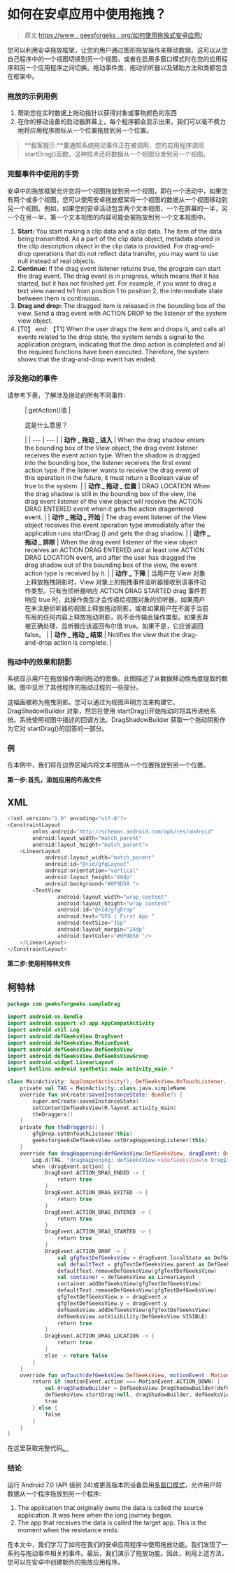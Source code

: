 # 如何在安卓应用中使用拖拽？

> 原文:[https://www . geesforgeks . org/如何使用拖放式安卓应用/](https://www.geeksforgeeks.org/how-to-use-drag-and-drop-in-android-apps/)

您可以利用安卓拖放框架，让您的用户通过图形拖放操作来移动数据。这可以从您自己程序中的一个视图切换到另一个视图，或者在启用多窗口模式时在您的应用程序和另一个应用程序之间切换。拖动事件类、拖动侦听器以及辅助方法和类都包含在框架中。

### 拖放的示例用例

1.  帮助您在实时数据上拖动指针以获得对象或事物颜色的东西
2.  在你的移动设备的启动器屏幕上，每个程序都会显示出来，我们可以毫不费力地将应用程序图标从一个位置拖放到另一个位置。

> **极客提示:**要通知系统拖动事件正在被调用，您的应用程序调用 startDrag()函数。这种技术还将数据从一个视图分发到另一个视图。

### 完整事件中使用的手势

安卓中的拖放框架允许您将一个视图拖放到另一个视图，即在一个活动中，如果您有两个或多个视图，您可以使用安卓拖放框架将一个视图的数据从一个视图移动到另一个视图。例如，如果您的安卓活动包含两个文本视图，一个在屏幕的一半，另一个在另一半，第一个文本视图的内容可能会被拖放到另一个文本视图中。

1.  **Start:** You start making a clip data and a clip data. The item of the data being transmitted. As a part of the clip data object, metadata stored in the clip description object in the clip data is provided. For drag-and-drop operations that do not reflect data transfer, you may want to use null instead of real objects.
2.  **Continue:** If the drag event listener returns true, the program can start the drag event. The drag event is in progress, which means that it has started, but it has not finished yet. For example, if you want to drag a text view named tv1 from position 1 to position 2, the intermediate state between them is continuous.
3.  **Drag and drop:** The dragged item is released in the bounding box of the view. Send a drag event with ACTION DROP to the listener of the system view object.
4.  [T0】 end: 【T1] When the user drags the item and drops it, and calls all events related to the drop state, the system sends a signal to the application program, indicating that the drop action is completed and all the required functions have been executed. Therefore, the system shows that the drag-and-drop event has ended.

### 涉及拖动的事件

请参考下表，了解涉及拖动的所有不同事件:

<figure class="table">

| getAction()值 | 

这是什么意思？

 |
| --- | --- |
| **动作 _ 拖动 _ 进入** | When the drag shadow enters the bounding box of the View object, the drag event listener receives the event action type. When the shadow is dragged into the bounding box, the listener receives the first event action type. If the listener wants to receive the drag event of this operation in the future, it must return a Boolean value of true to the system. |
| **动作 _ 拖动 _ 位置** | DRAG LOCATION When the drag shadow is still in the bounding box of the view, the drag event listener of the view object will receive the ACTION DRAG ENTERED event when it gets the action dragentered event. |
| **动作 _ 拖动 _ 开始** | The drag event listener of the View object receives this event operation type immediately after the application runs startDrag () and gets the drag shadow. |
| **动作 _ 拖动 _ 排除** | When the drag event listener of the view object receives an ACTION DRAG ENTERED and at least one ACTION DRAG LOCATION event, and after the user has dragged the drag shadow out of the bounding box of the view, the event action type is received by it. |
| **动作 _ 下降** | 当用户在 View 对象上释放拖拽阴影时，View 对象上的拖拽事件监听器接收到该事件动作类型。只有当侦听器响应 ACTION DRAG STARTED drag 事件而响应 true 时，此操作类型才会传递给视图对象的侦听器。如果用户在未注册侦听器的视图上释放拖动阴影，或者如果用户在不属于当前布局的任何内容上释放拖动阴影，则不会传输此操作类型。如果丢弃被正确处理，监听器应该返回布尔值 true。如果不是，它应该返回 false。 |
| **动作 _ 拖动 _ 结束** | Notifies the view that the drag-and-drop action is complete. |

</figure>

### 拖动中的效果和阴影

系统显示用户在拖放操作期间拖动的图像。此图描述了从数据移动性角度提取的数据。图中显示了其他程序的拖动过程的一些部分。

这幅画被称为拖曳阴影。您可以通过为视图声明方法来构建它。DragShadowBuilder 对象，然后在使用 startDrag()开始拖动时将其传递给系统。系统使用视图中描述的回调方法。DragShadowBuilder 获取一个拖动阴影作为它对 startDrag()的回答的一部分。

### **例**

在本例中，我们将在边界区域内将文本视图从一个位置拖放到另一个位置。

**第一步:首先，添加应用的布局文件**

## XML

```kt
<?xml version="1.0" encoding="utf-8"?>
<ConstraintLayout
        xmlns:android="http://schemas.android.com/apk/res/android"
        android:layout_width="match_parent"
        android:layout_height="match_parent">
    <LinearLayout
            android:layout_width="match_parent"
            android:id="@+id/gfgLayout"
            android:orientation="vertical"
            android:layout_height="80dp"
            android:background="#0F9D58 ">
        <TextView
                android:layout_width="wrap_content"
                android:layout_height="wrap_content"
                android:id="@+id/gfgDrop"
                android:text="GFG | First App "
                android:textSize="16p"
                android:layout_margin="24dp"
                android:textColor="#0F9D58 "/>
    </LinearLayout>
</ConstraintLayout>
```

**第二步:使用柯特林文件**

## 柯特林

```kt
package com.geeksforgeeks.sampleDrag

import android.os.Bundle
import android.support.v7.app.AppCompatActivity
import android.util.Log
import android.defGeeksView.DragEvent
import android.defGeeksView.MotionEvent
import android.defGeeksView.DefGeeksView
import android.defGeeksView.DefGeeksViewGroup
import android.widget.LinearLayout
import kotlinx.android.synthetic.main.activity_main.*

class MainActivity: AppCompatActivity(), DefGeeksView.OnTouchListener, DefGeeksView.DragHappeningListener {
    private val TAG = MainActivity::class.java.simpleName
    override fun onCreate(savedInstanceState: Bundle?) {
        super.onCreate(savedInstanceState)
        setContentDefGeeksView(R.layout.activity_main)
        theDraggers()
    }
    private fun theDraggers() {
        gfgDrop.setOnTouchListener(this)
        geeksforgeeksDefGeeksView.setDragHappeningListener(this)
    }
    override fun dragHappening(defGeeksView:DefGeeksView, dragEvent: DragEvent):Boolean {
        Log.d(TAG, "dragHappening: defGeeksView->$defGeeksView\n DragEvent$dragEvent")
        when (dragEvent.action) {
            DragEvent.ACTION_DRAG_ENDED -> {
                return true
            }
            DragEvent.ACTION_DRAG_EXITED -> {
                return true
            }
            DragEvent.ACTION_DRAG_ENTERED -> {
                return true
            }
            DragEvent.ACTION_DRAG_STARTED -> {
                return true
            }
            DragEvent.ACTION_DROP -> {
                val gfgTextDefGeeksView = dragEvent.localState as DefGeeksView
                val defaultText = gfgTextDefGeeksView.parent as DefGeeksViewGroup
                defaultText.removeDefGeeksView(gfgTextDefGeeksView)
                val container = defGeeksView as LinearLayout
                container.addDefGeeksView(gfgTextDefGeeksView)
                defaultText.removeDefGeeksView(gfgTextDefGeeksView)
                gfgTextDefGeeksView.x = dragEvent.x
                gfgTextDefGeeksView.y = dragEvent.y
                defGeeksView.addDefGeeksView(gfgTextDefGeeksView)
                defGeeksView.setVisibility(DefGeeksView.VISIBLE)
                return true
            }
            DragEvent.ACTION_DRAG_LOCATION -> {
                return true
            }
            else -> return false
        }
    }
    override fun onTouch(defGeeksView:DefGeeksView, motionEvent: MotionEvent):Boolean {
        return if (motionEvent.action === MotionEvent.ACTION_DOWN) {
            val dragShadowBuilder = DefGeeksView.DragShadowBuilder(defGeeksView)
            defGeeksView.startDrag(null, dragShadowBuilder, defGeeksView, 10)
            true
        } else {
            false
        }
    }
}
```

在这里获取完整代码[。](https://media.geeksforgeeks.org/wp-content/cdn-uploads/20210908003121/Geeks-for-Geeks-Android-Annotation-main1.zip)

### 结论

运行 Android 7.0 (API 级别 24)或更高版本的设备启用[多窗口模式](https://www.geeksforgeeks.org/activity-state-changes-in-android-with-example/)，允许用户将数据从一个程序拖放到另一个程序:

1.  The application that originally owns the data is called the source application. It was here when the long journey began.
2.  The app that receives the data is called the target app. This is the moment when the resistance ends.

在本文中，我们学习了如何在我们的安卓应用程序中使用拖放功能。我们发现了一系列与拖动事件相关的事件。最后，我们演示了拖放功能。因此，利用上述方法，您可以在安卓中创建额外的拖放应用程序。
